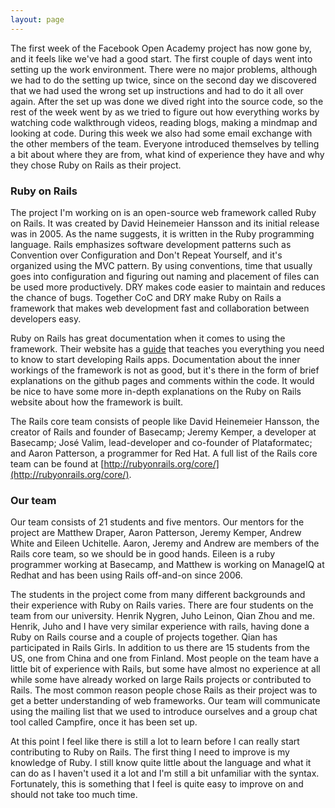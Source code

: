 ```yaml
---
layout: page
---
```


The first week of the Facebook Open Academy project has now gone by, and it feels like we've had a good start. 
The first couple of days went into setting up the work environment. There were no major problems, although we had to do the setting up twice, since on the second day we discovered that we had used the wrong set up instructions and had to do it all over again. After the set up was done we dived right into the source code, so the rest of the week went by as we tried to figure out how everything works by watching code walkthrough videos, reading blogs, making a mindmap and looking at code. During this week we also had some email exchange with the other members of the team. Everyone introduced themselves by telling a bit about where they are from, what kind of experience they have and why they chose Ruby on Rails as their project.

### Ruby on Rails

The project I'm working on is an open-source web framework called Ruby on Rails. It was created by David Heinemeier Hansson and its initial release was in 2005. As the name suggests, it is written in the Ruby programming language. Rails emphasizes software development patterns such as Convention over Configuration and Don't Repeat Yourself, and it's organized using the MVC pattern. By using conventions, time that usually goes into configuration and figuring out naming and placement of files can be used more productively. DRY makes code easier to maintain and reduces the chance of bugs. Together CoC and DRY make Ruby on Rails a framework that makes web development fast and collaboration between developers easy.

Ruby on Rails has great documentation when it comes to using the framework. Their website has a [guide](http://guides.rubyonrails.org/) that teaches you everything you need to know to start developing Rails apps. Documentation about the inner workings of the framework is not as good, but it's there in the form of brief explanations on the github pages and comments within the code. It would be nice to have some more in-depth explanations on the Ruby on Rails website about how the framework is built.

The Rails core team consists of people like David Heinemeier Hansson, the creator of Rails and founder of Basecamp; Jeremy Kemper, a developer at Basecamp; José Valim, lead-developer and co-founder of Plataformatec; and Aaron Patterson, a programmer for Red Hat. A full list of the Rails core team can be found at [http://rubyonrails.org/core/](http://rubyonrails.org/core/).

### Our team

Our team consists of 21 students and five mentors. Our mentors for the project are Matthew Draper, Aaron Patterson, Jeremy Kemper, Andrew White and Eileen Uchitelle. Aaron, Jeremy and Andrew are members of the Rails core team, so we should be in good hands. Eileen is a ruby programmer working at Basecamp, and Matthew is working on ManageIQ at Redhat and has been using Rails off-and-on since 2006. 

The students in the project come from many different backgrounds and their experience with Ruby on Rails varies.
There are four students on the team from our university. Henrik Nygren, Juho Leinon, Qian Zhou and me. Henrik, Juho and I have very similar experience with rails, having done a Ruby on Rails course and a couple of projects together. Qian has participated in Rails Girls. In addition to us there are 15 students from the US, one from China and one from Finland. Most people on the team have a little bit of experience with Rails, but some have almost no experience at all while some have already worked on large Rails projects or contributed to Rails. The most common reason people chose Rails as their project was to get a better understanding of web frameworks. Our team will communicate using the mailing list that we used to introduce ourselves and a group chat tool called Campfire, once it has been set up.

At this point I feel like there is still a lot to learn before I can really start contributing to Ruby on Rails. The first thing I need to improve is my knowledge of Ruby. I still know quite little about the language and what it can do as I haven't used it a lot and I'm still a bit unfamiliar with the syntax. Fortunately, this is something that I feel is quite easy to improve on and should not take too much time. 



